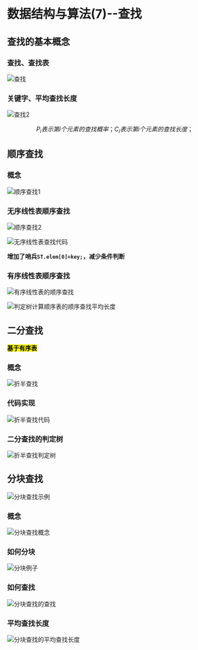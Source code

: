# 数据结构与算法(7)--查找

## 查找的基本概念

### 查找、查找表

![查找](assets/查找.png)



### 关键字、平均查找长度

![查找2](assets/查找2.png)


$$
P_i表示第i个元素的查找概率；C_i表示第i个元素的查找长度；
$$





## 顺序查找

### 概念

![顺序查找1](assets/顺序查找1.png)





### 无序线性表顺序查找

![顺序查找2](assets/顺序查找2.png)

![无序线性表查找代码](assets/无序线性表查找代码.png)

**增加了哨兵`ST.elem[0]=key;`，减少条件判断**





### 有序线性表顺序查找

![有序线性表的顺序查找](assets/有序线性表的顺序查找.png)

![判定树计算顺序表的顺序查找平均长度](assets/判定树计算顺序表的顺序查找平均长度.png)





## 二分查找

<mark>**基于有序表**</mark>

### 概念

![折半查找](assets/折半查找.png)



### 代码实现

![折半查找代码](assets/折半查找代码.png)



### 二分查找的判定树

![折半查找判定树](assets/折半查找判定树.png)





## 分块查找

![分块查找示例](assets/分块查找示例.png)

### 概念

![分块查找概念](assets/分块查找概念.png)



### 如何分块

![分块例子](assets/分块例子.png)



### 如何查找

![分块查找的查找](assets/分块查找的查找.png)







### 平均查找长度

![分块查找的平均查找长度](assets/分块查找的平均查找长度.png)



























